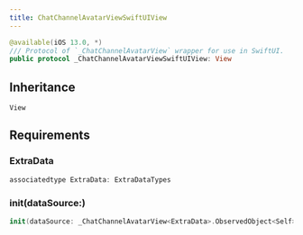 ```yaml
---
title: ChatChannelAvatarViewSwiftUIView
---
```


``` swift
@available(iOS 13.0, *)
/// Protocol of `_ChatChannelAvatarView` wrapper for use in SwiftUI.
public protocol _ChatChannelAvatarViewSwiftUIView: View 
```

## Inheritance

`View`

## Requirements

### ExtraData

``` swift
associatedtype ExtraData: ExtraDataTypes
```

### init(dataSource:​)

``` swift
init(dataSource: _ChatChannelAvatarView<ExtraData>.ObservedObject<Self>)
```

